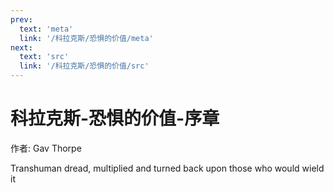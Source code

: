 ```yaml
---
prev:
  text: 'meta'
  link: '/科拉克斯/恐惧的价值/meta'
next:
  text: 'src'
  link: '/科拉克斯/恐惧的价值/src'
---
```


# 科拉克斯-恐惧的价值-序章

作者: Gav Thorpe

Transhuman dread, multiplied and turned back upon those who would wield it

